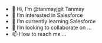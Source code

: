 - 👋 Hi, I’m @tanmayjgit Tanmay
- 👀 I’m interested in Salesforce
- 🌱 I’m currently learning Salesforce
- 💞️ I’m looking to collaborate on ...
- 📫 How to reach me ...

<!---
tanmayjgit/tanmayjgit is a ✨ special ✨ repository because its `README.md` (this file) appears on your GitHub profile.
You can click the Preview link to take a look at your changes.
--->
